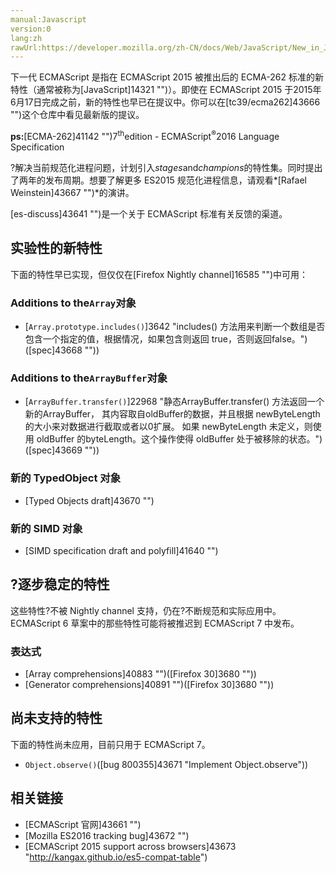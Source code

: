 ```yaml
---
manual:Javascript
version:0
lang:zh
rawUrl:https://developer.mozilla.org/zh-CN/docs/Web/JavaScript/New_in_JavaScript/ECMAScript_7_support_in_Mozilla#
---
```






下一代 ECMAScript 是指在 ECMAScript 2015 被推出后的 ECMA-262 标准的新特性（通常被称为[JavaScript]14321 "")）。即使在 ECMAScript 2015 于2015年6月17日完成之前，新的特性也早已在提议中。你可以在[tc39/ecma262]43666 "")这个仓库中看见最新版的提议。



**ps:**[ECMA-262]41142 "")7<sup>th</sup>edition - ECMAScript<sup>®</sup>2016 Language Specification



?解决当前规范化进程问题，计划引入*stages*and*champions*的特性集。同时提出了两年的发布周期。想要了解更多 ES2015 规范化进程信息，请观看*[Rafael Weinstein]43667 "")*的演讲。



[es-discuss]43641 "")是一个关于 ECMAScript 标准有关反馈的渠道。


## 实验性的新特性<a name="实验性的新特性"></a>


下面的特性早已实现，但仅仅在[Firefox Nightly channel]16585 "")中可用：


### Additions to the`Array`对象<a name="Additions_to_the_Array_对象"></a>

* [`Array.prototype.includes()`]3642 "includes() 方法用来判断一个数组是否包含一个指定的值，根据情况，如果包含则返回 true，否则返回false。")([spec]43668 ""))

### Additions to the`ArrayBuffer`对象<a name="Additions_to_the_ArrayBuffer_对象"></a>

* [`ArrayBuffer.transfer()`]22968 "静态ArrayBuffer.transfer() 方法返回一个新的ArrayBuffer， 其内容取自oldBuffer的数据，并且根据 newByteLength 的大小来对数据进行截取或者以0扩展。 如果 newByteLength 未定义，则使用 oldBuffer 的byteLength。这个操作使得 oldBuffer 处于被移除的状态。")([spec]43669 ""))

### 新的 TypedObject 对象<a name="新的_TypedObject_对象"></a>

* [Typed Objects draft]43670 "")

### 新的 SIMD 对象<a name="新的_SIMD_对象"></a>

* [SIMD specification draft and polyfill]41640 "")

## ?逐步稳定的特性<a name="逐步稳定的特性"></a>


这些特性?不被 Nightly channel 支持，仍在?不断规范和实际应用中。ECMAScript 6 草案中的那些特性可能将被推迟到 ECMAScript 7 中发布。


### 表达式<a name="表达式"></a>

* [Array comprehensions]40883 "")([Firefox 30]3680 ""))
* [Generator comprehensions]40891 "")([Firefox 30]3680 ""))

## 尚未支持的特性<a name="尚未支持的特性"></a>


下面的特性尚未应用，目前只用于 ECMAScript 7。


* `Object.observe()`([bug 800355]43671 "Implement Object.observe"))

## 相关链接<a name="相关链接"></a>

* [ECMAScript 官网]43661 "")
* [Mozilla ES2016 tracking bug]43672 "")
* [ECMAScript 2015 support across browsers]43673 "http://kangax.github.io/es5-compat-table")




